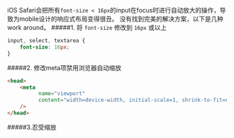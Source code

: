 iOS Safari会把所有`font-size < 16px`的input在focus时进行自动放大的操作，导致为mobile设计的响应式布局变得很丑。
没有找到完美的解决方案，以下是几种work around。
#####1. 将 `font-size` 修改到 `16px` 或以上

```css
input, select, textarea {
	font-size: 16px;
}
```
#####2. 修改meta项禁用浏览器自动缩放

```html
<head>
	<meta
		  name="viewport"
		  content="width=device-width, initial-scale=1, shrink-to-fit=no, minimum-scale=1, maximum-scale=1, user-scalable=yes"
	/>
</head>
```
#####3.忍受缩放
